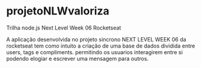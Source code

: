 # projetoNLWvaloriza
Trilha node.js Next Level Week 06 Rocketseat

A aplicação desenvolvida no projeto sincrono NEXT LEVEL WEEK 06 da rocketseat tem como intuito a criação de uma base de dados dividida entre users, tags e compliments. 
permitindo os usuarios interagirem entre si podendo elogiar e escrever uma mensagem para outros.
